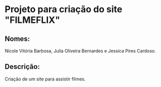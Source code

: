 # Projeto para criação do site "FILMEFLIX"

## Nomes:
Nicole Vitória Barbosa, Julia Oliveira Bernardes e Jessica Pires Cardoso.

## Descrição:
Criação de um site para assistir filmes.

